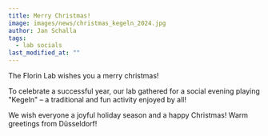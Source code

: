 ```yaml
---
title: Merry Christmas!
image: images/news/christmas_kegeln_2024.jpg
author: Jan Schalla
tags: 
  - lab socials
last_modified_at: ""
---
```


<!-- excerpt start -->
The Florin Lab wishes you a merry christmas!
<!-- excerpt end -->

To celebrate a successful year, our lab gathered for a social evening playing "Kegeln" – a traditional and fun activity enjoyed by all!

We wish everyone a joyful holiday season and a happy Christmas!
Warm greetings from Düsseldorf!

